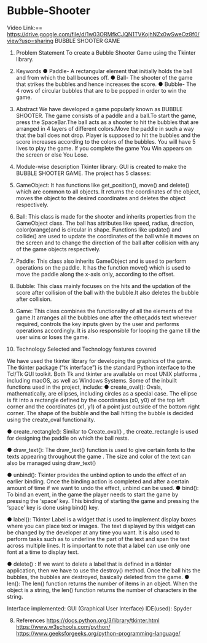 # Bubble-Shooter
Video Link:== https://drive.google.com/file/d/1w03ORMfkCJQN1TVKojhNZx0wSweOz8f0/view?usp=sharing
BUBBLE SHOOTER GAME


1. Problem Statement
To create a Bubble Shooter Game using the Tkinter library.

2. Keywords
●	Paddle-
 A rectangular element that initially holds the ball and from which the ball bounces off.
●	Ball-
The shooter of the game that strikes the bubbles and hence increases the score.
●	Bubble-
The 4 rows of circular bubbles that are to be popped in order to win the game.

3. Abstract
We have developed a game popularly known as BUBBLE SHOOTER. The game consists of  a paddle and a ball.To start the game, press the SpaceBar.The ball acts as a shooter to hit the bubbles that are arranged in 4 layers of different colors.Move the paddle in such a way that the ball does not drop. Player is supposed to hit the bubbles and the score increases according to the colors of the bubbles.  You will have 5 lives to play the game. If you complete the game You Win appears on the screen or else You Lose.








4. Module-wise description
Tkinter library:
GUI is created to make the BUBBLE SHOOTER GAME.
The project has 5 classes:
1.	GameObject: It has functions like get_position(), move() and delete() which are common to all objects. It returns the coordinates of the object, moves the object to the desired coordinates and deletes the object respectively.
2.	Ball: This class is made for the shooter and inherits properties from the GameObject class. The ball has attributes like speed, radius, direction, color(orange)and is circular in shape. Functions like update() and collide() are used to update the coordinates of the ball while it moves on the screen and to change the direction of the ball after collision with any of the game objects respectively.
3.	Paddle: This class also inherits GameObject and is used to perform operations on the paddle. It has the function move() which is used to move the paddle along the x-axis only, according to the offset.
4.	Bubble: This class  mainly focuses on the hits and the updation of the score after collision of the ball with the bubble.It also deletes the bubble after collision.
5.	Game: This class combines the functionality of all the elements of the game.It arranges all the bubbles one after the other,adds text wherever required, controls the key inputs given by the user and performs operations accordingly. It is also responsible for looping the game till the user wins or loses the game.

6. Technology Selected and Technology features covered

We have used the tkinter library for developing the graphics of the game.
The tkinter package (“tk interface”) is the standard Python interface to the Tcl/Tk GUI
toolkit. Both Tk and tkinter are available on most UNIX platforms , including macOS, as well as Windows Systems.
Some of the inbuilt functions used in the project, include:
●	create_oval():
Ovals, mathematically, are ellipses, including circles as a special case. The ellipse is fit into a rectangle defined by the coordinates (x0, y0) of the top left corner and the coordinates (x1, y1) of a point just outside of the bottom right corner.
The shape of the bubble and the ball hitting the bubble is decided using the create_oval functionality.



●	create_rectangle():
Similar to Create_oval() , the create_rectangle is used for designing the paddle on which the ball rests.

●	draw_text():
The draw_text() function is used to give certain fonts to the texts appearing throughout the game . The size and color of the text can also be managed using draw_text()

●	unbind():
 Tkinter provides the unbind option to undo the effect of an earlier binding. Once the binding action is completed and after a certain amount of time if we want to undo the effect, unbind can be used.
●	bind():
To bind an event, in the game the player needs to start the game by pressing the ‘space’ key. This binding of starting the game and pressing the ‘space’ key is done using bind() key.

●	label():
Tkinter Label is a widget that is used to implement display boxes where you can place text or images. The text displayed by this widget can be changed by the developer at any time you want. It is also used to perform tasks such as to underline the part of the text and span the text across multiple lines. It is important to note that a label can use only one font at a time to display text.

●	delete() :
 If we want to delete a label that is defined in a tkinter application, then we have to use the destroy() method. Once the ball hits the bubbles, the bubbles are destroyed, basically deleted from the game.
●	len():
The len() function returns the number of items in an object. When the object is a string, the len() function returns the number of characters in the string.

Interface implemented: GUI (Graphical User Interface)
IDE(used): Spyder

8. References
https://docs.python.org/3/library/tkinter.html
https://www.w3schools.com/python/
https://www.geeksforgeeks.org/python-programming-language/

